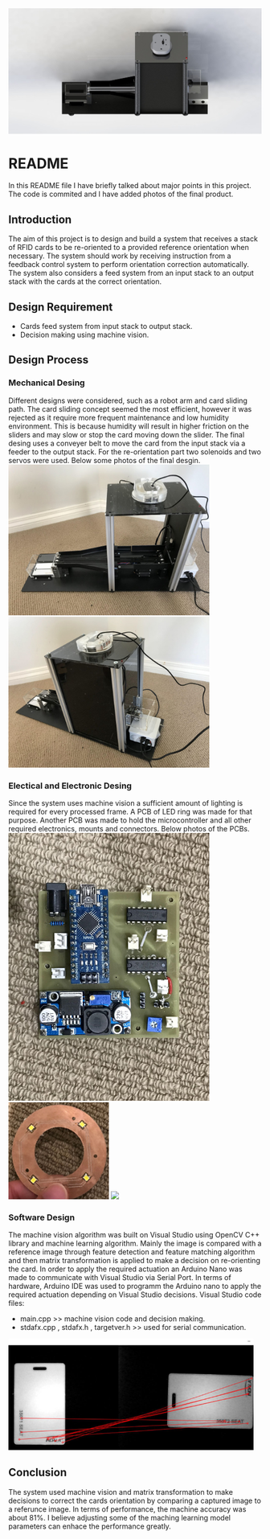 <img src="Images/Image 1.JPG">

# README
In this README file I have briefly talked about major points in this project. The code is commited and I have added photos of the final product. 


## Introduction
The aim of this project is to design and build a system that receives a stack of RFID cards to be re-oriented to a provided reference orientation when necessary. The system should work by receiving instruction from a feedback control system to perform orientation correction automatically. The system also considers a feed system from an input stack to an output stack with the cards at the correct orientation. 


## Design Requirement
* Cards feed system from input stack to output stack.
* Decision making using machine vision.


## Design Process
### Mechanical Desing
Different designs were considered, such as a robot arm and card sliding path. The card sliding concept seemed the most efficient, however it was rejected as it require more frequent maintenance and low humidity environment. This is because humidity will result in higher friction on the sliders and may slow or stop the card moving down the slider.
The final desing uses a conveyer belt to move the card from the input stack via a feeder to the output stack. For the re-orientation part two solenoids and two servos were used. Below some photos of the final desgin.
<img src="Images/IMG_0636.JPG" width="400">
<img src="Images/IMG_0645.JPG" width="400">

### Electical and Electronic Desing
Since the system uses machine vision a sufficient amount of lighting is required for every processed frame. A PCB of LED ring was made for that purpose. Another PCB was made to hold the microcontroller and all other required electronics, mounts and connectors. Below photos of the PCBs.
<img src="Images/IMG_0578.JPG" width="400">
<img src="Images/IMG_0435.jpg" width="200">
<img src="Images/IMG_0427.PNG" width="200">

### Software Design
The machine vision algorithm was built on Visual Studio using OpenCV C++ library and machine learning algorithm. Mainly the image is compared with a reference image through feature detection and feature matching algorithm and then matrix transformation is applied to make a decision on re-orienting the card. In order to apply the required actuation an Arduino Nano was made to communicate with Visual Studio via Serial Port. In terms of hardware, Arduino IDE was used to programm the Arduino nano to apply the required actuation depending on Visual Studio decisions.
Visual Studio code files:
* main.cpp >> machine vision code and decision making.
* stdafx.cpp , stdafx.h , targetver.h >> used for serial communication.
<img src="Images/Capture.PNG">

## Conclusion
The system used machine vision and matrix transformation to make decisions to correct the cards orientation by comparing a captured image to a referunce image. In terms of performance, the machine accuracy was about 81%. I believe adjusting some of the maching learning model parameters can enhace the performance greatly.
